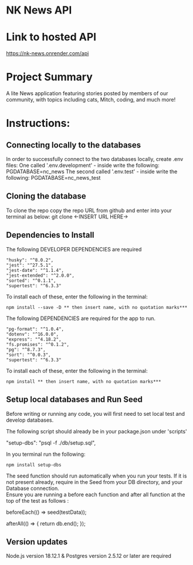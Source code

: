 # NK News API

# Link to hosted API

https://nk-news.onrender.com/api

# Project Summary

A lite News application featuring stories posted by members of our community, with topics including cats, Mitch, coding, and much more! 

# Instructions:
## Connecting locally to the databases

In order to successfully connect to the two databases locally, create .env files:
    One called '.env.development' - inside write the following: PGDATABASE=nc_news
    The second called '.env.test' - inside write the following: PGDATABASE=nc_news_test

## Cloning the database

To clone the repo copy the repo URL from github and enter into your terminal as below: 
git clone <-INSERT URL HERE->

## Dependencies to Install 

The following DEVELOPER DEPENDENCIES are required

    "husky": "^8.0.2",
    "jest": "^27.5.1",
    "jest-date": "^1.1.4",
    "jest-extended": "^2.0.0",
    "sorted": "^0.1.1",
    "supertest": "^6.3.3"

To install each of these, enter the following in the terminal:

    npm install --save -D ** then insert name, with no quotation marks***

   

The following DEPENDENCIES are required for the app to run. 

    "pg-format": "^1.0.4",
    "dotenv": "^16.0.0",
    "express": "^4.18.2",
    "fs.promises": "^0.1.2",
    "pg": "^8.7.3",
    "sort": "^0.0.3",
    "supertest": "^6.3.3"

To install each of these, enter the following in the terminal: 

    npm install ** then insert name, with no quotation marks***

## Setup local databases and Run Seed

Before writing or running any code, you will first need to set local test and develop databases. 

The following script should already be in your package.json under 'scripts'

 "setup-dbs": "psql -f ./db/setup.sql",

In you terminal run the following: 

    npm install setup-dbs

The seed function should run automatically when you run your tests.  If it is not present already, require in the Seed from your DB directory, and your Database connection.  
Ensure you are running a before each function and after all function at the top of the test as follows :

beforeEach(() => seed(testData));

afterAll(() => {
  return db.end();
});

## Version updates

Node.js version 18.12.1 & Postgres version 2.5.12 or later are required 

